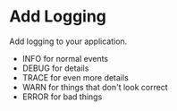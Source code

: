 # Add Logging

Add logging to your application.

* INFO for normal events
* DEBUG for details
* TRACE for even more details
* WARN for things that don't look correct
* ERROR for bad things
